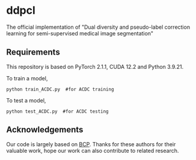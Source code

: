 # ddpcl
The official implementation of "Dual diversity and pseudo-label correction learning for semi-supervised medical image segmentation"

## Requirements
This repository is based on PyTorch 2.1.1, CUDA 12.2 and Python 3.9.21. 


To train a model,
```
python train_ACDC.py  #for ACDC training
``` 
To test a model,
```
python test_ACDC.py  #for ACDC testing
```


## Acknowledgements
Our code is largely based on [BCP](https://github.com/DeepMed-Lab-ECNU/BCP). Thanks for these authors for their valuable work, hope our work can also contribute to related research.
